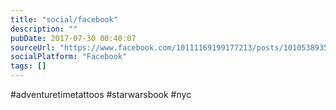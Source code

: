 ```yaml
---
title: "social/facebook"
description: ""
pubDate: 2017-07-30 00:40:07
sourceUrl: "https://www.facebook.com/10111169199177213/posts/10105389350460373"
socialPlatform: "Facebook"
tags: []
---
```


#adventuretimetattoos #starwarsbook #nyc
